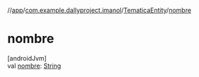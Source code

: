 //[app](../../../index.md)/[com.example.dallyproject.imanol](../index.md)/[TematicaEntity](index.md)/[nombre](nombre.md)

# nombre

[androidJvm]\
val [nombre](nombre.md): [String](https://kotlinlang.org/api/latest/jvm/stdlib/kotlin/-string/index.html)
